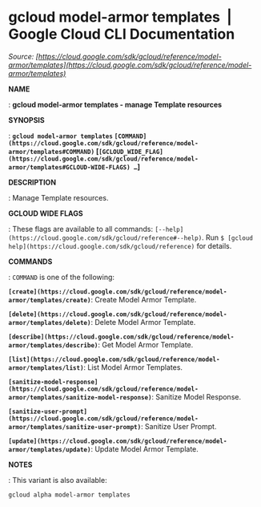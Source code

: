 # gcloud model-armor templates  |  Google Cloud CLI Documentation

*Source: [https://cloud.google.com/sdk/gcloud/reference/model-armor/templates](https://cloud.google.com/sdk/gcloud/reference/model-armor/templates)*

**NAME**

: **gcloud model-armor templates - manage Template resources**

**SYNOPSIS**

: **`gcloud model-armor templates` `[COMMAND](https://cloud.google.com/sdk/gcloud/reference/model-armor/templates#COMMAND)` [`[GCLOUD_WIDE_FLAG](https://cloud.google.com/sdk/gcloud/reference/model-armor/templates#GCLOUD-WIDE-FLAGS) …`]**

**DESCRIPTION**

: Manage Template resources.

**GCLOUD WIDE FLAGS**

: These flags are available to all commands: `[--help](https://cloud.google.com/sdk/gcloud/reference#--help)`.
Run `$ [gcloud help](https://cloud.google.com/sdk/gcloud/reference)` for details.

**COMMANDS**

: ``COMMAND`` is one of the following:

**`[create](https://cloud.google.com/sdk/gcloud/reference/model-armor/templates/create)`**:
Create Model Armor Template.

**`[delete](https://cloud.google.com/sdk/gcloud/reference/model-armor/templates/delete)`**:
Delete Model Armor Template.

**`[describe](https://cloud.google.com/sdk/gcloud/reference/model-armor/templates/describe)`**:
Get Model Armor Template.

**`[list](https://cloud.google.com/sdk/gcloud/reference/model-armor/templates/list)`**:
List Model Armor Templates.

**`[sanitize-model-response](https://cloud.google.com/sdk/gcloud/reference/model-armor/templates/sanitize-model-response)`**:
Sanitize Model Response.

**`[sanitize-user-prompt](https://cloud.google.com/sdk/gcloud/reference/model-armor/templates/sanitize-user-prompt)`**:
Sanitize User Prompt.

**`[update](https://cloud.google.com/sdk/gcloud/reference/model-armor/templates/update)`**:
Update Model Armor Template.

**NOTES**

: This variant is also available:

```
gcloud alpha model-armor templates
```